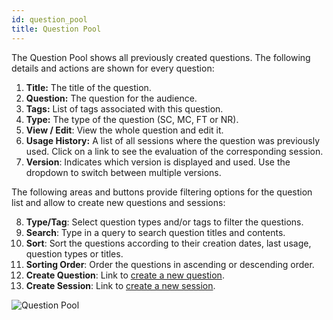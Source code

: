```yaml
---
id: question_pool
title: Question Pool
---
```


The Question Pool shows all previously created questions. The following details and actions are shown for every question:

1. **Title:** The title of the question.
2. **Question:** The question for the audience.
3. **Tags:** List of tags associated with this question.
4. **Type:** The type of the question (SC, MC, FT or NR).
5. **View / Edit**: View the whole question and edit it.
6. **Usage History:** A list of all sessions where the question was previously used. Click on a link to see the evaluation of the corresponding session.
7. **Version**: Indicates which version is displayed and used. Use the dropdown to switch between multiple versions.

The following areas and buttons provide filtering options for the question list and allow to create new questions and sessions:

8. **Type/Tag**: Select question types and/or tags to filter the questions.
9. **Search**: Type in a query to search question titles and contents.
10. **Sort**: Sort the questions according to their creation dates, last usage, question types or titles.
11. **Sorting Order**: Order the questions in ascending or descending order.
12. **Create Question**: Link to [create a new question](question_create.md).
13. **Create Session**: Link to [create a new session](session_create.md).

![Question Pool](assets/question_pool.png)
